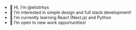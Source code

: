 - 👋 Hi, I’m @eliotrhys
- 👀 I’m interested in simple design and full stack development!
- 🌱 I’m currently learning React (Next.js) and Python
- 💞️ I’m open to new work opportunities!
